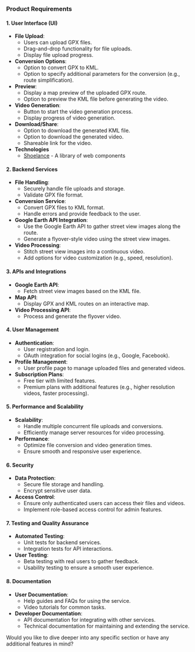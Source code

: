 ### Product Requirements

#### 1. **User Interface (UI)**
- **File Upload**: 
  - Users can upload GPX files.
  - Drag-and-drop functionality for file uploads.
  - Display file upload progress.
- **Conversion Options**:
  - Option to convert GPX to KML.
  - Option to specify additional parameters for the conversion (e.g., route simplification).
- **Preview**:
  - Display a map preview of the uploaded GPX route.
  - Option to preview the KML file before generating the video.
- **Video Generation**:
  - Button to start the video generation process.
  - Display progress of video generation.
- **Download/Share**:
  - Option to download the generated KML file.
  - Option to download the generated video.
  - Shareable link for the video.
- **Technologies**
  - [Shoelance](https://shoelace.style/) - A library of web components

#### 2. **Backend Services**
- **File Handling**:
  - Securely handle file uploads and storage.
  - Validate GPX file format.
- **Conversion Service**:
  - Convert GPX files to KML format.
  - Handle errors and provide feedback to the user.
- **Google Earth API Integration**:
  - Use the Google Earth API to gather street view images along the route.
  - Generate a flyover-style video using the street view images.
- **Video Processing**:
  - Stitch street view images into a continuous video.
  - Add options for video customization (e.g., speed, resolution).

#### 3. **APIs and Integrations**
- **Google Earth API**:
  - Fetch street view images based on the KML file.
- **Map API**:
  - Display GPX and KML routes on an interactive map.
- **Video Processing API**:
  - Process and generate the flyover video.

#### 4. **User Management**
- **Authentication**:
  - User registration and login.
  - OAuth integration for social logins (e.g., Google, Facebook).
- **Profile Management**:
  - User profile page to manage uploaded files and generated videos.
- **Subscription Plans**:
  - Free tier with limited features.
  - Premium plans with additional features (e.g., higher resolution videos, faster processing).

#### 5. **Performance and Scalability**
- **Scalability**:
  - Handle multiple concurrent file uploads and conversions.
  - Efficiently manage server resources for video processing.
- **Performance**:
  - Optimize file conversion and video generation times.
  - Ensure smooth and responsive user experience.

#### 6. **Security**
- **Data Protection**:
  - Secure file storage and handling.
  - Encrypt sensitive user data.
- **Access Control**:
  - Ensure only authenticated users can access their files and videos.
  - Implement role-based access control for admin features.

#### 7. **Testing and Quality Assurance**
- **Automated Testing**:
  - Unit tests for backend services.
  - Integration tests for API interactions.
- **User Testing**:
  - Beta testing with real users to gather feedback.
  - Usability testing to ensure a smooth user experience.

#### 8. **Documentation**
- **User Documentation**:
  - Help guides and FAQs for using the service.
  - Video tutorials for common tasks.
- **Developer Documentation**:
  - API documentation for integrating with other services.
  - Technical documentation for maintaining and extending the service.

Would you like to dive deeper into any specific section or have any additional features in mind?
